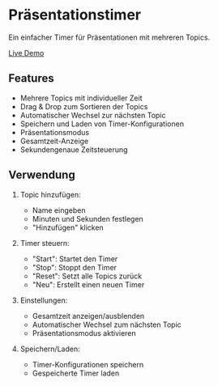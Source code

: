 # Präsentationstimer

Ein einfacher Timer für Präsentationen mit mehreren Topics.

[Live Demo](https://leon-hollmann.github.io/PresentationTimer/)

## Features

- Mehrere Topics mit individueller Zeit
- Drag & Drop zum Sortieren der Topics
- Automatischer Wechsel zur nächsten Topic
- Speichern und Laden von Timer-Konfigurationen
- Präsentationsmodus
- Gesamtzeit-Anzeige
- Sekundengenaue Zeitsteuerung

## Verwendung

1. Topic hinzufügen:
   - Name eingeben
   - Minuten und Sekunden festlegen
   - "Hinzufügen" klicken

2. Timer steuern:
   - "Start": Startet den Timer
   - "Stop": Stoppt den Timer
   - "Reset": Setzt alle Topics zurück
   - "Neu": Erstellt einen neuen Timer

3. Einstellungen:
   - Gesamtzeit anzeigen/ausblenden
   - Automatischer Wechsel zum nächsten Topic
   - Präsentationsmodus aktivieren

4. Speichern/Laden:
   - Timer-Konfigurationen speichern
   - Gespeicherte Timer laden
